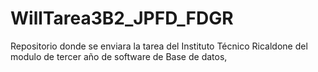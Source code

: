 # WillTarea3B2_JPFD_FDGR
Repositorio donde se enviara la tarea del Instituto Técnico Ricaldone del modulo de tercer año de software de Base de datos,

